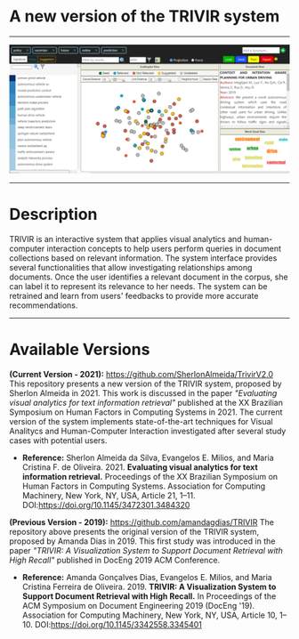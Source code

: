 # A new version of the TRIVIR system
---------------------------------------
![alt text](https://github.com/SherlonAlmeida/TrivirV2.0/blob/412b2c9e783789f7379eac5e6ed81829fa5bb8f7/Start%20Here%20-%20Presentation/Trivir.png) <br>


---------------------------------------
# Description
TRIVIR is an interactive system that applies visual analytics and human-computer interaction concepts to help users perform queries in document collections based on relevant information. The system interface provides several functionalities that allow investigating relationships among documents. Once the user identifies a relevant document in the corpus, she can label it to represent its relevance to her needs. The system can be retrained and learn from users' feedbacks to provide more accurate recommendations.

---------------------------------------
# Available Versions
**(Current Version - 2021):** https://github.com/SherlonAlmeida/TrivirV2.0 
This repository presents a new version of the TRIVIR system, proposed by Sherlon Almeida in 2021. This work is discussed in the paper *"Evaluating visual analytics for text information retrieval"* published at the XX Brazilian Symposium on Human Factors in Computing Systems in 2021. The current version of the system implements state-of-the-art techniques for Visual Analitycs and Human-Computer Interaction investigated after several study cases with potential users.

*   **Reference:** Sherlon Almeida da Silva, Evangelos E. Milios, and Maria Cristina F. de Oliveira. 2021. **Evaluating visual analytics for text information retrieval.** Proceedings of the XX Brazilian Symposium on Human Factors in Computing Systems. Association for Computing Machinery, New York, NY, USA, Article 21, 1–11. DOI:https://doi.org/10.1145/3472301.3484320

**(Previous Version - 2019):** https://github.com/amandagdias/TRIVIR
The repository above presents the original version of the TRIVIR system, proposed by Amanda Dias in 2019. This first study was introduced in the paper *"TRIVIR: A Visualization System to Support Document Retrieval with High Recall"* published in DocEng 2019 ACM Conference.

*   **Reference:** Amanda Gonçalves Dias, Evangelos E. Milios, and Maria Cristina Ferreira de Oliveira. 2019. **TRIVIR: A Visualization System to Support Document Retrieval with High Recall.** In Proceedings of the ACM Symposium on Document Engineering 2019 (DocEng '19). Association for Computing Machinery, New York, NY, USA, Article 10, 1–10. DOI:https://doi.org/10.1145/3342558.3345401
